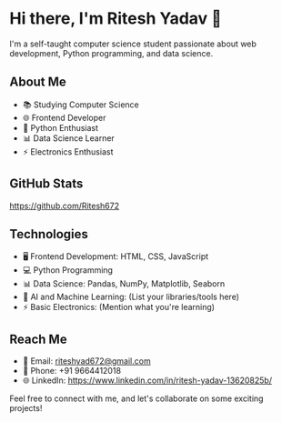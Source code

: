 # Hi there, I'm Ritesh Yadav 👋

I'm a self-taught computer science student passionate about web development, Python programming, and data science.

## About Me

- 📚 Studying Computer Science
- 🌐 Frontend Developer
- 🐍 Python Enthusiast
- 📊 Data Science Learner
- ⚡️ Electronics Enthusiast

## GitHub Stats

https://github.com/Ritesh672

## Technologies

- 🖥️ Frontend Development: HTML, CSS, JavaScript
- 💻 Python Programming
- 📊 Data Science: Pandas, NumPy, Matplotlib, Seaborn
- 🤖 AI and Machine Learning: (List your libraries/tools here)
- ⚡ Basic Electronics: (Mention what you're learning)

## Reach Me

- 📧 Email: riteshyad672@gmail.com
- 📱 Phone: +91 9664412018
- 🌐 LinkedIn: https://www.linkedin.com/in/ritesh-yadav-13620825b/


Feel free to connect with me, and let's collaborate on some exciting projects!



